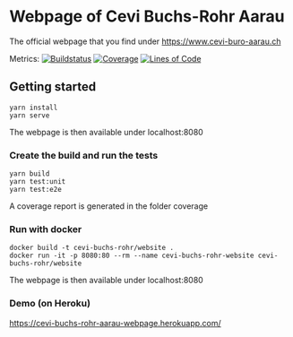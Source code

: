 # Webpage of Cevi Buchs-Rohr Aarau

The official webpage that you find under https://www.cevi-buro-aarau.ch

Metrics: 
[![Buildstatus](https://github.com/patrickuhlmann/cevi-buchs-rohr-aarau-website/workflows/Main/badge.svg)](https://github.com/patrickuhlmann/cevi-buchs-rohr-aarau-website/actions/workflows/main.yml)
[![Coverage](https://sonarcloud.io/api/project_badges/measure?project=cevi-buchs-rohr-aarau-website&metric=coverage)](https://sonarcloud.io/dashboard?id=cevi-buchs-rohr-aarau-website)
[![Lines of Code](https://sonarcloud.io/api/project_badges/measure?project=cevi-buchs-rohr-aarau-website&metric=ncloc)](https://sonarcloud.io/dashboard?id=cevi-buchs-rohr-aarau-website)



## Getting started
```
yarn install
yarn serve
```

The webpage is then available under localhost:8080

### Create the build and run the tests
```
yarn build
yarn test:unit
yarn test:e2e
```

A coverage report is generated in the folder coverage


### Run with docker

```
docker build -t cevi-buchs-rohr/website .
docker run -it -p 8080:80 --rm --name cevi-buchs-rohr-website cevi-buchs-rohr/website
```

The webpage is then available under localhost:8080

### Demo (on Heroku)

https://cevi-buchs-rohr-aarau-webpage.herokuapp.com/
